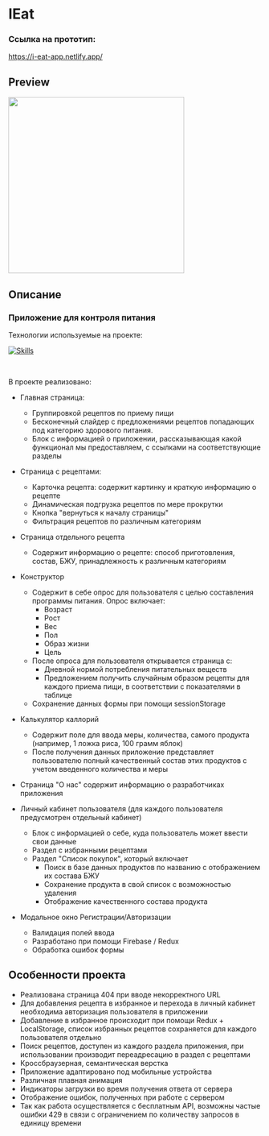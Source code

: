 # IEat
### Ссылка на прототип:

https://i-eat-app.netlify.app/

## Preview

<img src='./src/assets/ieat.gif' width='350'>

## Описание
### Приложение для контроля питания

Технологии используемые на проекте: <br>

[![Skills](https://skillicons.dev/icons?i=ts,react,redux,webpack,scss)](https://skillicons.dev)

<br>

В проекте реализовано:

- Главная страница:
  - Группировкой рецептов по приему пищи
  - Бесконечный слайдер с предложениями рецептов попадающих под категорию здорового питания.
  - Блок с информацией о приложении, рассказывающая какой функционал мы предоставляем, с ссылками на соответствующие разделы

- Страница с рецептами:
  - Карточка рецепта: содержит картинку и краткую информацию о рецепте
  - Динамическая подгрузка рецептов по мере прокрутки
  - Кнопка "вернуться к началу страницы"
  - Фильтрация рецептов по различным категориям

- Страница отдельного рецепта
  - Содержит информацию о рецепте: способ приготовления, состав, БЖУ, принадлежность к различным категориям

- Конструктор
  - Содержит в себе опрос для пользователя с целью составления программы питания. Опрос включает:
    - Возраст
    - Рост
    - Вес
    - Пол
    - Образ жизни
    - Цель
  - После опроса для пользователя открывается страница с:
    - Дневной нормой потребления питательных веществ
    - Предложением получить случайным образом рецепты для каждого приема пищи, в соответствии с показателями в таблице
  - Сохранение данных формы при помощи sessionStorage

- Калькулятор каллорий
  - Содержит поле для ввода меры, количества, самого продукта (например, 1 ложка риса, 100 грамм яблок)
  - После получения данных приложение представляет пользователю полный качественный состав этих продуктов с учетом введенного количества и меры

- Страница "О нас" содержит информацию о разработчиках приложения

- Личный кабинет пользователя (для каждого пользователя предусмотрен отдельный кабинет)
  - Блок с информацией о себе, куда пользователь может ввести свои данные
  - Раздел с избранными рецептами
  - Раздел "Список покупок", который включает
    - Поиск в базе данных продуктов по названию с отображением их состава БЖУ
    - Сохранение продукта в свой список с возможностью удаления
    - Отображение качественного состава продукта

- Модальное окно Регистрации/Авторизации
  - Валидация полей ввода
  - Разработано при помощи Firebase / Redux
  - Обработка ошибок формы

## Особенности проекта

- Реализована страница 404 при вводе некорректного URL
- Для добавления рецепта в избранное и перехода в личный кабинет необходима авторизация пользователя в приложении
- Добавление в избранное происходит при помощи Redux + LocalStorage, список избранных рецептов сохраняется для каждого пользователя отдельно
- Поиск рецептов, доступен из каждого раздела приложения, при использовании производит переадресацию в раздел с рецептами
- Кроссбраузерная, семантическая верстка
- Приложение адаптировано под мобильные устройства
- Различная плавная анимация
- Индикаторы загрузки во время получения ответа от сервера
- Отображение ошибок, полученных при работе с сервером
- Так как работа осуществляется с бесплатным API, возможны частые ошибки 429 в связи с ограничением по количеству запросов в единицу времени
